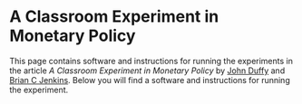 # A Classroom Experiment in Monetary Policy


This page contains software and instructions for running the experiments in the article *A Classroom Experiment in Monetary Policy* by [John Duffy](https://www.socsci.uci.edu/~duffy/) and [Brian C Jenkins](http://www.briancjenkins.com/). Below you will find a software and instructions for running the experiment.
